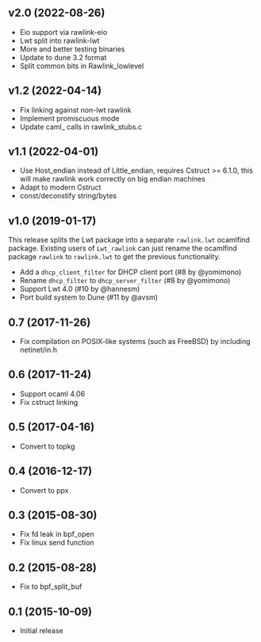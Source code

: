 ## v2.0 (2022-08-26)

* Eio support via rawlink-eio
* Lwt split into rawlink-lwt
* More and better testing binaries
* Update to dune 3.2 format
* Split common bits in Rawlink_lowlevel

## v1.2 (2022-04-14)

* Fix linking against non-lwt rawlink
* Implement promiscuous mode
* Update caml_ calls in rawlink_stubs.c

## v1.1 (2022-04-01)

* Use Host_endian instead of Little_endian, requires Cstruct >= 6.1.0,
this will make rawlink work correctly on big endian machines
* Adapt to modern Cstruct
* const/deconstify string/bytes

## v1.0 (2019-01-17)

This release splits the Lwt package into a separate
`rawlink.lwt` ocamlfind package.  Existing users of `Lwt_rawlink`
can just rename the ocamlfind package `rawlink` to `rawlink.lwt`
to get the previous functionality.

* Add a `dhcp_client_filter` for DHCP client port (#8 by @yomimono)
* Rename `dhcp_filter` to `dhcp_server_filter` (#8 by @yomimono)
* Support Lwt 4.0 (#10 by @hannesm)
* Port build system to Dune (#11 by @avsm)

## 0.7 (2017-11-26)

* Fix compilation on POSIX-like systems (such as FreeBSD) by including netinet/in.h

## 0.6 (2017-11-24)

* Support ocaml 4.06
* Fix cstruct linking

## 0.5 (2017-04-16)

* Convert to topkg

## 0.4 (2016-12-17)

* Convert to ppx

## 0.3 (2015-08-30)

* Fix fd leak in bpf_open
* Fix linux send function

## 0.2 (2015-08-28)

* Fix to bpf_split_buf

## 0.1 (2015-10-09)

* Initial release
